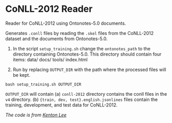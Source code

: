 
# CoNLL-2012 Reader

Reader for CoNLL-2012 using Ontonotes-5.0 documents.

Generates `.conll` files by reading the `.skel` files from the CoNLL-2012 dataset and the documents from Ontonotes-5.0.

1. In the script `setup_training.sh` change the `ontonotes_path` to the directory containing Ontonotes-5.0. This directory should contain four items: data/ docs/ tools/ index.html 

2. Run by replacing `OUTPUT_DIR` with the path where the processed files will be kept.
 
```
bash setup_training.sh OUTPUT_DIR
```

`OUTPUT_DIR` will contain 
(a) `conll-2012` directory contains the conll files in the `v4` directory.
(b) `{train, dev, test}.english.jsonlines` files contain the training, development, and test data  for CoNLL-2012.


*The code is from [Kenton Lee](https://github.com/kentonl/e2e-coref)*
